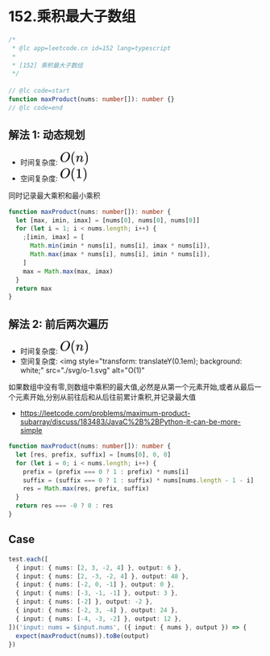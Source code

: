 # 152.乘积最大子数组

```ts
/*
 * @lc app=leetcode.cn id=152 lang=typescript
 *
 * [152] 乘积最大子数组
 */

// @lc code=start
function maxProduct(nums: number[]): number {}
// @lc code=end
```

## 解法 1: 动态规划

- 时间复杂度: <!-- $O(n)$ --> <img style="transform: translateY(0.1em); background: white;" src="./svg/o-n.svg" alt="O(n)">
- 空间复杂度: <!-- $O(1)$ --> <img style="transform: translateY(0.1em); background: white;" src="./svg/o-1.svg" alt="O(1)">

同时记录最大乘积和最小乘积

```ts
function maxProduct(nums: number[]): number {
  let [max, imin, imax] = [nums[0], nums[0], nums[0]]
  for (let i = 1; i < nums.length; i++) {
    ;[imin, imax] = [
      Math.min(imin * nums[i], nums[i], imax * nums[i]),
      Math.max(imax * nums[i], nums[i], imin * nums[i]),
    ]
    max = Math.max(max, imax)
  }
  return max
}
```

## 解法 2: 前后两次遍历

- 时间复杂度: <!-- $O(n)$ --> <img style="transform: translateY(0.1em); background: white;" src="./svg/o-n.svg" alt="O(n)">
- 空间复杂度: <!-- $O(1)$ --> <img style="transform: translateY(0.1em); background: white;" src="./svg/o-1.svg" alt="O(1)"

如果数组中没有零,则数组中乘积的最大值,必然是从第一个元素开始,或者从最后一个元素开始,分别从前往后和从后往前累计乘积,并记录最大值

- https://leetcode.com/problems/maximum-product-subarray/discuss/183483/JavaC%2B%2BPython-it-can-be-more-simple

```ts
function maxProduct(nums: number[]): number {
  let [res, prefix, suffix] = [nums[0], 0, 0]
  for (let i = 0; i < nums.length; i++) {
    prefix = (prefix === 0 ? 1 : prefix) * nums[i]
    suffix = (suffix === 0 ? 1 : suffix) * nums[nums.length - 1 - i]
    res = Math.max(res, prefix, suffix)
  }
  return res === -0 ? 0 : res
}
```

## Case

```ts
test.each([
  { input: { nums: [2, 3, -2, 4] }, output: 6 },
  { input: { nums: [2, -3, -2, 4] }, output: 48 },
  { input: { nums: [-2, 0, -1] }, output: 0 },
  { input: { nums: [-3, -1, -1] }, output: 3 },
  { input: { nums: [-2] }, output: -2 },
  { input: { nums: [-2, 3, -4] }, output: 24 },
  { input: { nums: [-4, -3, -2] }, output: 12 },
])('input: nums = $input.nums', ({ input: { nums }, output }) => {
  expect(maxProduct(nums)).toBe(output)
})
```
